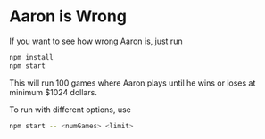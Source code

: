 # Aaron is Wrong

If you want to see how wrong Aaron is, just run

``` bash
npm install
npm start
```

This will run 100 games where Aaron plays
until he wins or loses at minimum $1024 dollars.


To run with different options, use

``` bash
npm start -- <numGames> <limit>
```
